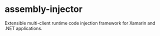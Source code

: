 # assembly-injector
Extensible multi-client runtime code injection framework for Xamarin and .NET applications.
